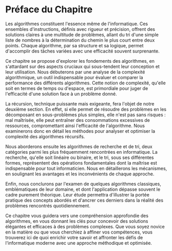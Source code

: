 # Préface du Chapitre

Les algorithmes constituent l'essence même de l'informatique. Ces ensembles d'instructions, définis avec rigueur et précision, offrent des solutions claires à une multitude de problèmes, allant du tri d'une simple liste de nombres à la détermination du chemin le plus court entre deux points. Chaque algorithme, par sa structure et sa logique, permet d'accomplir des tâches variées avec une efficacité souvent surprenante.

Ce chapitre se propose d'explorer les fondements des algorithmes, en s'attardant sur des aspects cruciaux qui sous-tendent leur conception et leur utilisation. Nous débuterons par une analyse de la complexité algorithmique, un outil indispensable pour évaluer et comparer la performance des différents algorithmes. Cette notion de complexité, qu'elle soit en termes de temps ou d'espace, est primordiale pour juger de l'efficacité d'une solution face à un problème donné.

La récursion, technique puissante mais exigeante, fera l'objet de notre deuxième section. En effet, si elle permet de résoudre des problèmes en les décomposant en sous-problèmes plus simples, elle n'est pas sans risques : mal maîtrisée, elle peut entraîner des consommations excessives de ressources, compromettant ainsi l'efficacité de l'algorithme. Nous examinerons donc en détail les méthodes pour analyser et optimiser la complexité des algorithmes récursifs.

Nous aborderons ensuite les algorithmes de recherche et de tri, deux catégories parmi les plus fréquemment rencontrées en informatique. La recherche, qu'elle soit linéaire ou binaire, et le tri, sous ses différentes formes, représentent des opérations fondamentales dont la maîtrise est indispensable pour tout informaticien. Nous en détaillerons les mécanismes, en soulignant les avantages et les inconvénients de chaque approche.

Enfin, nous conclurons par l'examen de quelques algorithmes classiques, emblématiques de leur domaine, et dont l'application dépasse souvent le cadre purement théorique. Leur étude permettra d'illustrer la portée pratique des concepts abordés et d'ancrer ces derniers dans la réalité des problèmes rencontrés quotidiennement.

Ce chapitre vous guidera vers une compréhension approfondie des algorithmes, en vous donnant les clés pour concevoir des solutions élégantes et efficaces à des problèmes complexes. Que vous soyez novice en la matière ou que vous cherchiez à affiner vos compétences, vous trouverez ici de quoi enrichir votre savoir et affronter les défis de l'informatique moderne avec une approche méthodique et optimisée.